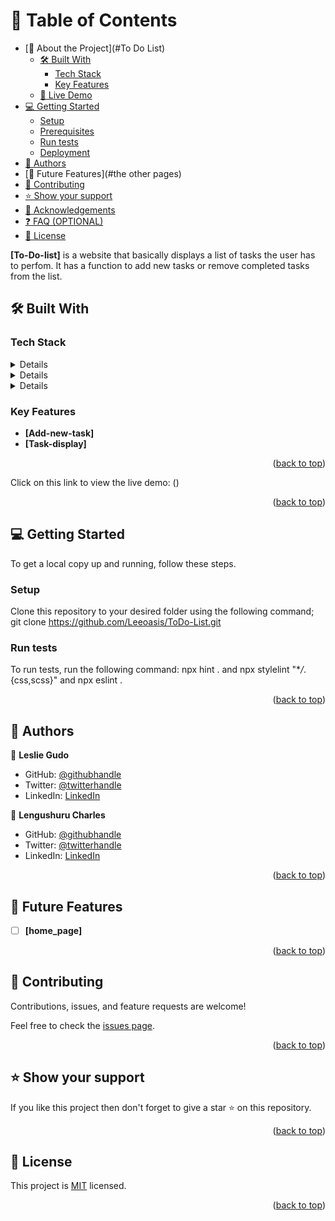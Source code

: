 # 📗 Table of Contents

- [📖 About the Project](#To Do List)
  - [🛠 Built With](#built-with)
    - [Tech Stack](#html-css)
    - [Key Features](#home-page)
  - [🚀 Live Demo](#live-demo)
- [💻 Getting Started](#getting-started)
  - [Setup](#setup)
  - [Prerequisites](#prerequisites)
  - [Run tests](#run-tests)
  - [Deployment](#triangular_flag_on_post-deployment)
- [👥 Authors](#Leslie_Gudo)
- [🔭 Future Features](#the other pages)
- [🤝 Contributing](#contributing)
- [⭐️ Show your support](#support)
- [🙏 Acknowledgements](#microverse)
- [❓ FAQ (OPTIONAL)](#faq)
- [📝 License](#license)

<!-- PROJECT DESCRIPTION -->

**[To-Do-list]** is a website that basically displays a list of tasks the user has to perfom. It has a function to add new tasks or remove completed tasks from the list.

## 🛠 Built With <a name="html, css and JavaScript"></a>

### Tech Stack <a name="html, css and JavaScript"></a>

<details>
  <ul>
    <li><a href="https://developer.mozilla.org/en-US/docs/Web/HTML">HTML</a></li>
  </ul>
</details>

<details>
  <ul>
    <li><a href="https://developer.mozilla.org/en-US/docs/Web/CSS">CSS</a></li>
  </ul>
</details>

<details>
  <ul>
    <li><a href="https://developer.mozilla.org/en-US/docs/Web/JavaScript">JavaScript</a></li>
  </ul>
</details>

<!-- Features -->

### Key Features <a name="key-features"></a>

- **[Add-new-task]**
- **[Task-display]**

<p align="right">(<a href="#readme-top">back to top</a>)</p>

<!-- LIVE DEMO -->
Click on this link to view the live demo: ()


<p align="right">(<a href="#readme-top">back to top</a>)</p>

<!-- GETTING STARTED -->

## 💻 Getting Started <a name="getting-started"></a>

To get a local copy up and running, follow these steps.

### Setup

Clone this repository to your desired folder using the following command; git clone https://github.com/Leeoasis/ToDo-List.git
### Run tests

To run tests, run the following command: npx hint . and npx stylelint "\*_/_.{css,scss}" and npx eslint .


<p align="right">(<a href="#readme-top">back to top</a>)</p>

<!-- AUTHORS -->

## 👥 Authors <a name="authors"></a>

👤 **Leslie Gudo**

- GitHub: [@githubhandle](https://github.com/Leeoasis)
- Twitter: [@twitterhandle](https://twitter.com/gudo_leslie)
- LinkedIn: [LinkedIn](https://www.linkedin.com/in/leslie-gudo-b08a4)

👤 **Lengushuru Charles**

- GitHub: [@githubhandle](https://github.com/lengushuru)
- Twitter: [@twitterhandle](https://twitter.com/ngushuru)
- LinkedIn: [LinkedIn](https://linkedin.com/in/lengushuru-charles-a09371111/)

<p align="right">(<a href="#readme-top">back to top</a>)</p>

<!-- FUTURE FEATURES -->

## 🔭 Future Features <a name="future-features"></a>

- [ ] **[home_page]**

<p align="right">(<a href="#readme-top">back to top</a>)</p>

<!-- CONTRIBUTING -->

## 🤝 Contributing <a name="contributing"></a>

Contributions, issues, and feature requests are welcome!

Feel free to check the [issues page](https://github.com/Leeoasis/ToDo-List/issues).

<p align="right">(<a href="#readme-top">back to top</a>)</p>

<!-- SUPPORT -->

## ⭐️ Show your support <a name="support"></a>

If you like this project then don't forget to give a star ⭐ on this repository.

<p align="right">(<a href="#readme-top">back to top</a>)</p>

<!-- LICENSE -->

## 📝 License <a name="license"></a>

This project is [MIT](./LICENSE.md) licensed.

<p align="right">(<a href="#readme-top">back to top</a>)</p>
